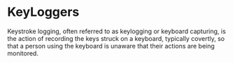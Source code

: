 # KeyLoggers
Keystroke logging, often referred to as keylogging or keyboard capturing, is the action of recording the keys struck on a keyboard, typically covertly, so that a person using the keyboard is unaware that their actions are being   monitored.
